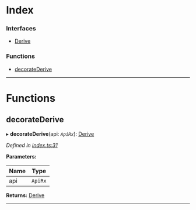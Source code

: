

# Index

### Interfaces

* [Derive](../interfaces/_index_.derive.md)

### Functions

* [decorateDerive](_index_.md#decoratederive)

---

# Functions

<a id="decoratederive"></a>

##  decorateDerive

▸ **decorateDerive**(api: *`ApiRx`*): [Derive](../interfaces/_index_.derive.md)

*Defined in [index.ts:31](https://github.com/polkadot-js/api/blob/c14d51a/packages/api-derive/src/index.ts#L31)*

**Parameters:**

| Name | Type |
| ------ | ------ |
| api | `ApiRx` |

**Returns:** [Derive](../interfaces/_index_.derive.md)

___

